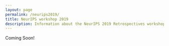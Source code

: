```yaml
---
layout: page
permalink: /neurips2019/
title: NeurIPS workshop 2019
description: Information about the NeurIPS 2019 Retrospectives workshop. 
---
```


Coming Soon!
